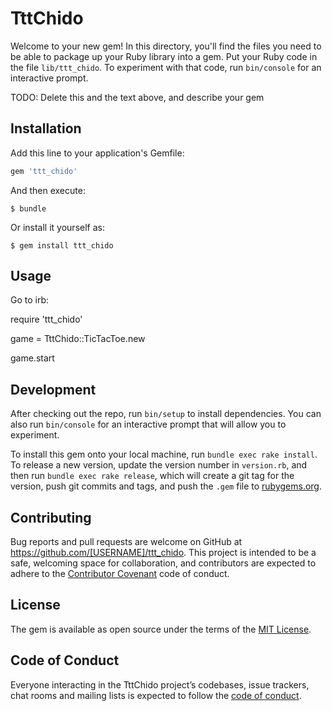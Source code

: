 # TttChido

Welcome to your new gem! In this directory, you'll find the files you need to be able to package up your Ruby library into a gem. Put your Ruby code in the file `lib/ttt_chido`. To experiment with that code, run `bin/console` for an interactive prompt.

TODO: Delete this and the text above, and describe your gem

## Installation

Add this line to your application's Gemfile:

```ruby
gem 'ttt_chido'
```

And then execute:

    $ bundle

Or install it yourself as:

    $ gem install ttt_chido

## Usage

  Go to irb:

  require 'ttt_chido'

  game = TttChido::TicTacToe.new

  game.start

## Development

After checking out the repo, run `bin/setup` to install dependencies. You can also run `bin/console` for an interactive prompt that will allow you to experiment.

To install this gem onto your local machine, run `bundle exec rake install`. To release a new version, update the version number in `version.rb`, and then run `bundle exec rake release`, which will create a git tag for the version, push git commits and tags, and push the `.gem` file to [rubygems.org](https://rubygems.org).

## Contributing

Bug reports and pull requests are welcome on GitHub at https://github.com/[USERNAME]/ttt_chido. This project is intended to be a safe, welcoming space for collaboration, and contributors are expected to adhere to the [Contributor Covenant](http://contributor-covenant.org) code of conduct.

## License

The gem is available as open source under the terms of the [MIT License](https://opensource.org/licenses/MIT).

## Code of Conduct

Everyone interacting in the TttChido project’s codebases, issue trackers, chat rooms and mailing lists is expected to follow the [code of conduct](https://github.com/[USERNAME]/ttt_chido/blob/master/CODE_OF_CONDUCT.md).
